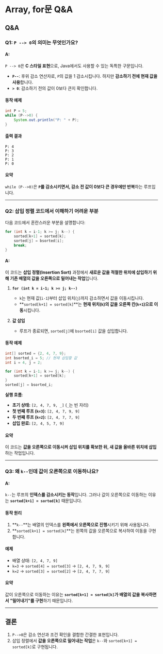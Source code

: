 


# Array, for문 Q&A

## Q&A

### Q1: `P --> 0`의 의미는 무엇인가요?

#### A:
`P --> 0`은 **C 스타일 표현**으로, Java에서도 사용할 수 있는 독특한 구문입니다.

- **`P--`**: 후위 감소 연산자로, `P`의 값을 1 감소시킵니다. 하지만 **감소하기 전에 현재 값을 사용**합니다.
- **`> 0`**: 감소하기 전의 값이 0보다 큰지 확인합니다.

#### 동작 예제
```java
int P = 5;
while (P-->0) {
    System.out.println("P: " + P);
}
```

#### 출력 결과
```
P: 4
P: 3
P: 2
P: 1
P: 0
```

#### 요약
`while (P-->0)`은 **`P`를 감소시키면서, 감소 전 값이 0보다 큰 경우에만 반복**하는 루프입니다.

---

### Q2: 삽입 정렬 코드에서 이해하기 어려운 부분
다음 코드에서 혼란스러운 부분을 설명합니다:
```java
for (int k = i-1; k >= j; k--) {
    sorted[k+1] = sorted[k];
    sorted[j] = bsorted[i];
    break;
}
```

#### A:
이 코드는 **삽입 정렬(Insertion Sort)** 과정에서 **새로운 값을 적절한 위치에 삽입하기 위해 기존 배열의 값을 오른쪽으로 밀어내는 작업**입니다.

1. **`for (int k = i-1; k >= j; k--)`**
   - `k`는 현재 값(`i-1`)부터 삽입 위치(`j`)까지 감소하면서 값을 이동시킵니다.
   - **`sorted[k+1] = sorted[k]`**는 **현재 위치(`k`)의 값을 오른쪽 칸(`k+1`)으로 이동**시킵니다.

2. **값 삽입**
   - 루프가 종료되면, `sorted[j]`에 `bsorted[i]` 값을 삽입합니다.

#### 동작 예제
```java
int[] sorted = {2, 4, 7, 9};
int bsorted_i = 5; // 현재 삽입할 값
int i = 4, j = 2;

for (int k = i-1; k >= j; k--) {
    sorted[k+1] = sorted[k];
}
sorted[j] = bsorted_i;
```

**실행 흐름**:
- **초기 상태:** `[2, 4, 7, 9, _]` (`_`는 빈 자리)
- **첫 번째 루프 (`k=3`):** `[2, 4, 7, 9, 9]`
- **두 번째 루프 (`k=2`):** `[2, 4, 7, 7, 9]`
- **삽입 완료:** `[2, 4, 5, 7, 9]`

#### 요약
이 코드는 **값을 오른쪽으로 이동시켜 삽입 위치를 확보한 뒤, 새 값을 올바른 위치에 삽입**하는 작업입니다.

---

### Q3: 왜 `k--`인데 값이 오른쪽으로 이동하나요?

#### A:
`k--`는 루프의 **인덱스를 감소시키는 동작**입니다. 그러나 값이 오른쪽으로 이동하는 이유는 **`sorted[k+1] = sorted[k]`** 때문입니다.

#### 동작 원리
1. **`k--`**는 배열의 인덱스를 **왼쪽에서 오른쪽으로 진행**시키기 위해 사용됩니다.
2. **`sorted[k+1] = sorted[k]`**는 왼쪽의 값을 오른쪽으로 복사하여 이동을 구현합니다.

#### 예제
- 배열 상태: `[2, 4, 7, 9]`
- `k=3` → `sorted[4] = sorted[3]` → `[2, 4, 7, 9, 9]`
- `k=2` → `sorted[3] = sorted[2]` → `[2, 4, 7, 7, 9]`

#### 요약
값이 오른쪽으로 이동하는 이유는 **`sorted[k+1] = sorted[k]`가 배열의 값을 복사하면서 "밀어내기"를 구현**하기 때문입니다.

---

## 결론

1. `P-->0`은 감소 연산과 조건 확인을 결합한 간결한 표현입니다.
2. 삽입 정렬에서 **값을 오른쪽으로 밀어내는 작업**은 `k--`와 `sorted[k+1] = sorted[k]`로 구현됩니다.


